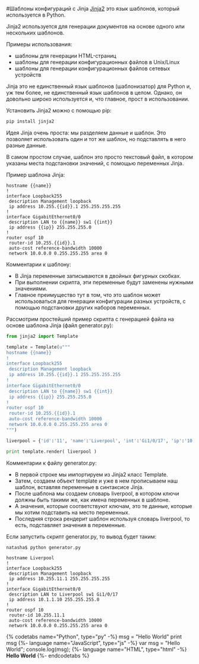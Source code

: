 #Шаблоны конфигураций с Jinja
[Jinja2](xgu.ru/wiki/Jinja2) это язык шаблонов, который используется в Python.

Jinja2 используется для генерации документов на основе одного или нескольких шаблонов.

Примеры использования:
* шаблоны для генерации HTML-страниц
* шаблоны для генерации конфигурационных файлов в Unix/Linux
* шаблоны для генерации конфигурационных файлов сетевых устройств

Jinja это не единственный язык шаблонов (шаблонизатор) для Python и, уж тем более, не единственный язык шаблонов в целом. Однако, он довольно широко используется и, что главное, прост в использовании.

Установить Jinja2 можно с помощью pip:
```python
pip install jinja2
```

Идея Jinja очень проста: мы разделяем данные и шаблон. Это позволяет использовать один и тот же шаблон, но подставлять в него разные данные.

В самом простом случае, шаблон это просто текстовый файл, в котором указаны места подстановки значений, с помощью переменных Jinja.

Пример шаблона Jinja:
```jinja
hostname {{name}}
!
interface Loopback255
 description Management loopback
 ip address 10.255.{{id}}.1 255.255.255.255
!
interface GigabitEthernet0/0
 description LAN to {{name}} sw1 {{int}}
 ip address {{ip}} 255.255.255.0
!
router ospf 10
 router-id 10.255.{{id}}.1
 auto-cost reference-bandwidth 10000
 network 10.0.0.0 0.255.255.255 area 0
```

Комментарии к шаблону:
* В Jinja переменные записываются в двойных фигурных скобках.
* При выполнении скрипта, эти переменные будут заменены нужными значениями.
* Главное преимущество тут в том, что это шаблон может использоваться для генерации конфигурации разных устройств, с помощью подстановки других наборов переменных.

Рассмотрим простейший пример скрипта с генерацией файла на основе шаблона Jinja (файл generator.py):
```python
from jinja2 import Template

template = Template(u"""
hostname {{name}}
!
interface Loopback255
 description Management loopback
 ip address 10.255.{{id}}.1 255.255.255.255
!
interface GigabitEthernet0/0
 description LAN to {{name}} sw1 {{int}}
 ip address {{ip}} 255.255.255.0
!
router ospf 10
 router-id 10.255.{{id}}.1
 auto-cost reference-bandwidth 10000
 network 10.0.0.0 0.255.255.255 area 0
""")

liverpool = {'id':'11', 'name':'Liverpool', 'int':'Gi1/0/17', 'ip':'10.1.1.10'}

print template.render( liverpool )
```

Комментарии к файлу generator.py:
* В первой строке мы импортируем из Jinja2 класс Template.
* Затем, создаем объект template и уже в нем прописываем наш шаблон, вставляя переменные в синтаксисе Jinja.
* После шаблона мы создаем словарь liverpool, в котором ключи должны быть такими же, как имена переменных в шаблоне.
 * А значения, которые соответствуют ключам, это те данные, которые мы хотим подставить на место переменных.
* Последняя строка рендерит шаблон используя словарь liverpool, то есть, подставляет значения в переменные.

Если запустить скрипт generator.py, то вывод будет таким:
```
natasha$ python generator.py

hostname Liverpool
!
interface Loopback255
 description Management loopback
 ip address 10.255.11.1 255.255.255.255
!
interface GigabitEthernet0/0
 description LAN to Liverpool sw1 Gi1/0/17
 ip address 10.1.1.10 255.255.255.0
!
router ospf 10
 router-id 10.255.11.1
 auto-cost reference-bandwidth 10000
 network 10.0.0.0 0.255.255.255 area 0
```


{% codetabs name="Python", type="py" -%}
msg = "Hello World"
print msg
{%- language name="JavaScript", type="js" -%}
var msg = "Hello World";
console.log(msg);
{%- language name="HTML", type="html" -%}
<b>Hello World</b>
{%- endcodetabs %}